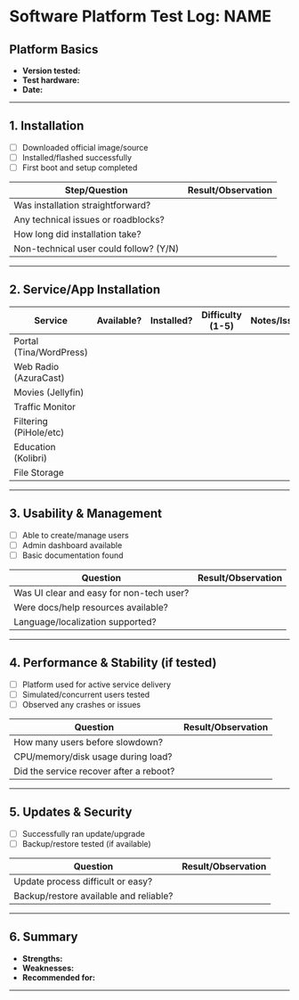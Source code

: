 # Software Platform Test Log: NAME

## Platform Basics
- **Version tested:** 
- **Test hardware:** 
- **Date:** 

---

## 1. Installation

- [ ] Downloaded official image/source
- [ ] Installed/flashed successfully
- [ ] First boot and setup completed

| Step/Question                                | Result/Observation         |
|----------------------------------------------|---------------------------|
| Was installation straightforward?            |                           |
| Any technical issues or roadblocks?          |                           |
| How long did installation take?              |                           |
| Non-technical user could follow? (Y/N)       |                           |

---

## 2. Service/App Installation

| Service                | Available? | Installed? | Difficulty (1-5) | Notes/Issues          |
|------------------------|------------|------------|------------------|-----------------------|
| Portal (Tina/WordPress)|            |            |                  |                       |
| Web Radio (AzuraCast)  |            |            |                  |                       |
| Movies (Jellyfin)      |            |            |                  |                       |
| Traffic Monitor        |            |            |                  |                       |
| Filtering (PiHole/etc) |            |            |                  |                       |
| Education (Kolibri)    |            |            |                  |                       |
| File Storage           |            |            |                  |                       |

---

## 3. Usability & Management

- [ ] Able to create/manage users
- [ ] Admin dashboard available
- [ ] Basic documentation found

| Question                                      | Result/Observation       |
|------------------------------------------------|-------------------------|
| Was UI clear and easy for non-tech user?       |                         |
| Were docs/help resources available?            |                         |
| Language/localization supported?               |                         |

---

## 4. Performance & Stability (if tested)

- [ ] Platform used for active service delivery
- [ ] Simulated/concurrent users tested
- [ ] Observed any crashes or issues

| Question                                   | Result/Observation        |
|---------------------------------------------|--------------------------|
| How many users before slowdown?             |                          |
| CPU/memory/disk usage during load?          |                          |
| Did the service recover after a reboot?     |                          |

---

## 5. Updates & Security

- [ ] Successfully ran update/upgrade
- [ ] Backup/restore tested (if available)

| Question                                | Result/Observation        |
|------------------------------------------|--------------------------|
| Update process difficult or easy?        |                          |
| Backup/restore available and reliable?   |                          |

---

## 6. Summary

- **Strengths:**  
- **Weaknesses:**  
- **Recommended for:**  

---